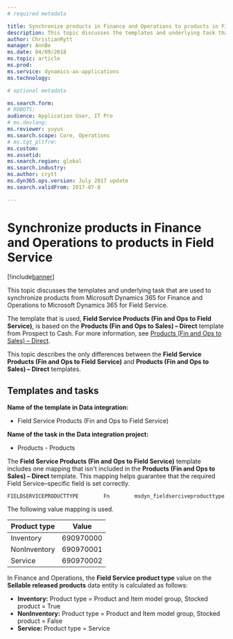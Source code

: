 ```yaml
---
# required metadata

title: Synchronize products in Finance and Operations to products in Field Service
description: This topic discusses the templates and underlying task that are used to synchronize products from Microsoft Dynamics 365 for Finance and Operations to Microsoft Dynamics 365 for Field Service.
author: ChristianRytt
manager: AnnBe
ms.date: 04/09/2018
ms.topic: article
ms.prod: 
ms.service: dynamics-ax-applications
ms.technology: 

# optional metadata

ms.search.form: 
# ROBOTS: 
audience: Application User, IT Pro
# ms.devlang: 
ms.reviewer: yuyus
ms.search.scope: Core, Operations
# ms.tgt_pltfrm: 
ms.custom: 
ms.assetid: 
ms.search.region: global
ms.search.industry: 
ms.author: crytt
ms.dyn365.ops.version: July 2017 update 
ms.search.validFrom: 2017-07-8

---
```


# Synchronize products in Finance and Operations to products in Field Service

[!include[banner](../includes/banner.md)]

This topic discusses the templates and underlying task that are used to synchronize products from Microsoft Dynamics 365 for Finance and Operations to Microsoft Dynamics 365 for Field Service.

The template that is used, **Field Service Products (Fin and Ops to Field Service)**, is based on the **Products (Fin and Ops to Sales) – Direct** template from Prospect to Cash. For more information, see [Products (Fin and Ops to Sales) – Direct](https://docs.microsoft.com/en-us/dynamics365/unified-operations/supply-chain/sales-marketing/products-template-mapping-direct).

This topic describes the only differences between the **Field Service Products (Fin and Ops to Field Service)** and **Products (Fin and Ops to Sales) – Direct** templates.

## Templates and tasks

**Name of the template in Data integration:**

- Field Service Products (Fin and Ops to Field Service)

**Name of the task in the Data integration project:**

- Products - Products

The **Field Service Products (Fin and Ops to Field Service)** template includes one mapping that isn't included in the **Products (Fin and Ops to Sales) – Direct** template. This mapping helps guarantee that the required Field Service–specific field is set correctly.

```
FIELDSERVICEPRODUCTTYPE        Fn        msdyn_fieldserciveproducttype
```

The following value mapping is used.

|  Product type | Value      |   
|---------------|----------- |
|  Inventory    | 690970000  | 
|  NonInventory | 690970001  | 
|  Service      | 690970002  |   

In Finance and Operations, the **Field Service product type** value on the **Sellable released products** data entity is calculated as follows:

- **Inventory:** Product type = Product and Item model group, Stocked product = True
- **NonInventory:** Product type = Product and Item model group, Stocked product = False
- **Service:** Product type = Service
